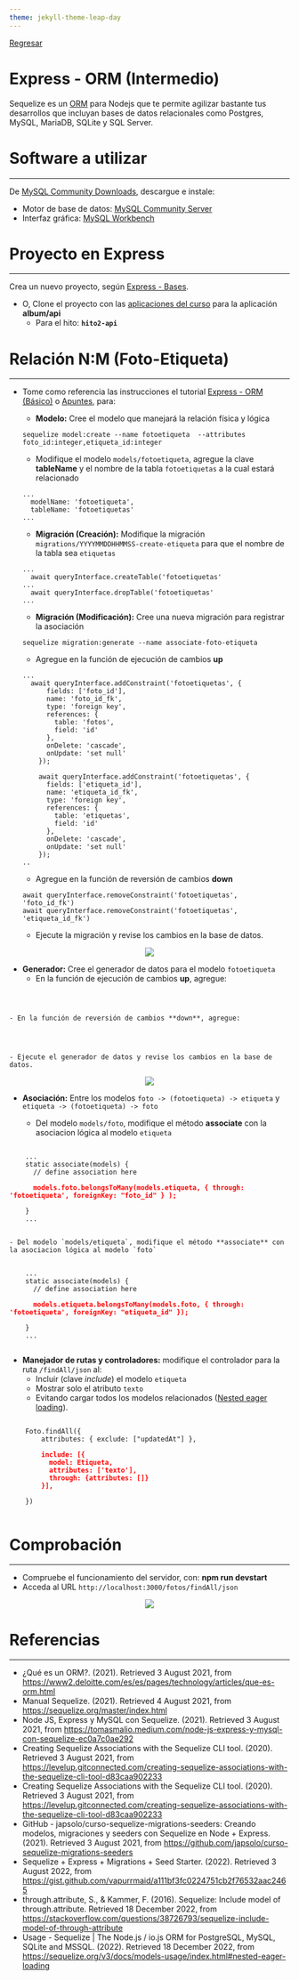 ```yaml
---
theme: jekyll-theme-leap-day
---
```


[Regresar](/DAWM/)

Express - ORM (Intermedio)
==========================================

Sequelize es un [ORM](https://www2.deloitte.com/es/es/pages/technology/articles/que-es-orm.html) para Nodejs que te permite agilizar bastante tus desarrollos que incluyan bases de datos relacionales como Postgres, MySQL, MariaDB, SQLite y SQL Server.


Software a utilizar
===================
* * *

De [MySQL Community Downloads](https://dev.mysql.com/downloads/), descargue e instale:
* Motor de base de datos: [MySQL Community Server](https://dev.mysql.com/downloads/mysql/)
* Interfaz gráfica: [MySQL Workbench](https://dev.mysql.com/downloads/workbench/)


Proyecto en Express
===================

* * *

Crea un nuevo proyecto, según [Express - Bases](https://dawfiec.github.io/DAWM/tutoriales/express_bases.html).

* O, Clone el proyecto con las [aplicaciones del curso](https://github.com/DAWFIEC/DAWM-apps) para la aplicación **album/api**
    - Para el hito: **`hito2-api`**

Relación N:M (Foto-Etiqueta)
============================

* * *

* Tome como referencia las instrucciones el tutorial [Express - ORM (Básico)](https://dawfiec.github.io/DAWM/tutoriales/express_ormbasico.html) o [Apuntes](https://dawfiec.github.io/DAWM/paginas/apuntes.html), para:

  + **Modelo:** Cree el modelo que manejará la relación física y lógica
  ```
  sequelize model:create --name fotoetiqueta  --attributes foto_id:integer,etiqueta_id:integer
  ```
    - Modifique el modelo `models/fotoetiqueta`, agregue la clave **tableName** y el nombre de la tabla `fotoetiquetas` a la cual estará relacionado
  ```
  ...
    modelName: 'fotoetiqueta',
    tableName: 'fotoetiquetas'
  ...
  ```

  + **Migración (Creación):** Modifique la migración `migrations/YYYYMMDDHHMMSS-create-etiqueta` para que el nombre de la tabla sea `etiquetas`

  ```
  ...
    await queryInterface.createTable('fotoetiquetas' 
  ...
    await queryInterface.dropTable('fotoetiquetas' 
  ...
  ```

  + **Migración (Modificación):** Cree una nueva migración para registrar la asociación
  ```
  sequelize migration:generate --name associate-foto-etiqueta
  ```

    - Agregue en la función de ejecución de cambios **up**
    ```
    ...
      await queryInterface.addConstraint('fotoetiquetas', {
          fields: ['foto_id'],
          name: 'foto_id_fk',
          type: 'foreign key',
          references: {
            table: 'fotos',
            field: 'id'
          },
          onDelete: 'cascade',
          onUpdate: 'set null'
        });

        await queryInterface.addConstraint('fotoetiquetas', {
          fields: ['etiqueta_id'],
          name: 'etiqueta_id_fk',
          type: 'foreign key',
          references: {
            table: 'etiquetas',
            field: 'id'
          },
          onDelete: 'cascade',
          onUpdate: 'set null'
        });
    ..
    ```

    - Agregue en la función de reversión de cambios **down**

    ```
    await queryInterface.removeConstraint('fotoetiquetas', 'foto_id_fk')
    await queryInterface.removeConstraint('fotoetiquetas', 'etiqueta_id_fk')
    ```

    - Ejecute la migración y revise los cambios en la base de datos.

<p align="center">
  <img src="imagenes/orm_fotos_etiquetas_migration.png">
</p>

  + **Generador:** Cree el generador de datos para el modelo `fotoetiqueta`
    - En la función de ejecución de cambios **up**, agregue:
  <pre><code>
  </code></pre>
    
    - En la función de reversión de cambios **down**, agregue:
  <pre><code>
  </code></pre>

    - Ejecute el generador de datos y revise los cambios en la base de datos.

<p align="center">
  <img src="imagenes/orm_fotos_etiquetas_seeding.png">
</p>


  + **Asociación:** Entre los modelos `foto -> (fotoetiqueta) -> etiqueta` y `etiqueta -> (fotoetiqueta) -> foto`

    - Del modelo `models/foto`, modifique el método **associate** con la asociacion lógica al modelo `etiqueta` 

  <pre><code>
    ...
    static associate(models) {
      // define association here
      <b style="color:red">
      models.foto.belongsToMany(models.etiqueta, { through: 'fotoetiqueta', foreignKey: "foto_id" } );
      </b>
    }
    ...
  </code></pre>

    - Del modelo `models/etiqueta`, modifique el método **associate** con la asociacion lógica al modelo `foto` 

  <pre><code>
    ...
    static associate(models) {
      // define association here
      <b style="color:red">
      models.etiqueta.belongsToMany(models.foto, { through: 'fotoetiqueta', foreignKey: "etiqueta_id" });
      </b>
    }
    ...
  </code></pre>


  + **Manejador de rutas y controladores:** modifique el controlador para la ruta `/findAll/json` al:
    - Incluir (clave _include_) el modelo `etiqueta` 
    - Mostrar solo el atributo `texto`
    - Evitando cargar todos los modelos relacionados ([Nested eager loading](https://sequelize.org/v3/docs/models-usage/index.html#nested-eager-loading)).

  <pre><code>
    Foto.findAll({  
        attributes: { exclude: ["updatedAt"] },
        <b style="color:red">
        include: [{
          model: Etiqueta,
          attributes: ['texto'],
          through: {attributes: []}
        }],
        </b>
    }) 
  </code></pre>


Comprobación
============
* * *

* Compruebe el funcionamiento del servidor, con: **npm run devstart**
* Acceda al URL `http://localhost:3000/fotos/findAll/json` 

<p align="center">
  <img src="imagenes/orm_fotos_etiquetas_json.png">
</p>




Referencias 
===========

* * *

* ¿Qué es un ORM?. (2021). Retrieved 3 August 2021, from https://www2.deloitte.com/es/es/pages/technology/articles/que-es-orm.html 
* Manual Sequelize. (2021). Retrieved 4 August 2021, from https://sequelize.org/master/index.html 
* Node JS, Express y MySQL con Sequelize. (2021). Retrieved 3 August 2021, from https://tomasmalio.medium.com/node-js-express-y-mysql-con-sequelize-ec0a7c0ae292 
* Creating Sequelize Associations with the Sequelize CLI tool. (2020). Retrieved 3 August 2021, from https://levelup.gitconnected.com/creating-sequelize-associations-with-the-sequelize-cli-tool-d83caa902233 
* Creating Sequelize Associations with the Sequelize CLI tool. (2020). Retrieved 3 August 2021, from https://levelup.gitconnected.com/creating-sequelize-associations-with-the-sequelize-cli-tool-d83caa902233 
* GitHub - japsolo/curso-sequelize-migrations-seeders: Creando modelos, migraciones y seeders con Sequelize en Node + Express. (2021). Retrieved 3 August 2021, from https://github.com/japsolo/curso-sequelize-migrations-seeders
* Sequelize + Express + Migrations + Seed Starter. (2022). Retrieved 3 August 2022, from https://gist.github.com/vapurrmaid/a111bf3fc0224751cb2f76532aac2465
* through.attribute, S., & Kammer, F. (2016). Sequelize: Include model of through.attribute. Retrieved 18 December 2022, from https://stackoverflow.com/questions/38726793/sequelize-include-model-of-through-attribute
* Usage - Sequelize | The Node.js / io.js ORM for PostgreSQL, MySQL, SQLite and MSSQL. (2022). Retrieved 18 December 2022, from https://sequelize.org/v3/docs/models-usage/index.html#nested-eager-loading